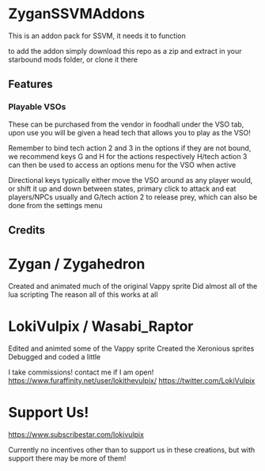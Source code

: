 # ZyganSSVMAddons

This is an addon pack for SSVM, it needs it to function

to add the addon simply download this repo as a zip and extract in your starbound mods folder, or clone it there

## Features

### Playable VSOs

These can be purchased from the vendor in foodhall under the VSO tab, upon use you will be given a head tech that allows you to play as the VSO!

Remember to bind tech action 2 and 3 in the options if they are not bound, we recommend keys G and H for the actions respectively
H/tech action 3 can then be used to access an options menu for the VSO when active

Directional keys typically either move the VSO around as any player would, or shift it up and down between states, primary click to attack and eat players/NPCs usually
and G/tech action 2 to release prey, which can also be done from the settings menu

## Credits

# Zygan / Zygahedron 
Created and animated much of the original Vappy sprite
Did almost all of the lua scripting
The reason all of this works at all

# LokiVulpix / Wasabi_Raptor
Edited and animted some of the Vappy sprite
Created the Xeronious sprites
Debugged and coded a little

I take commissions! contact me if I am open!
https://www.furaffinity.net/user/lokithevulpix/
https://twitter.com/LokiVulpix

# Support Us!

https://www.subscribestar.com/lokivulpix

Currently no incentives other than to support us in these creations, but with support there may be more of them!


